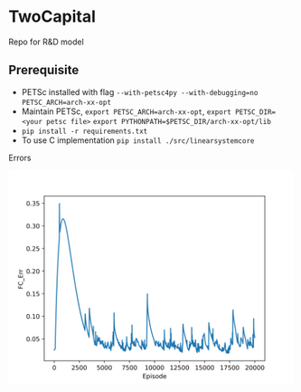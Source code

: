 # TwoCapital
Repo for R&amp;D model

## Prerequisite

- PETSc installed with flag `--with-petsc4py --with-debugging=no PETSC_ARCH=arch-xx-opt`
- Maintain PETSc, `export PETSC_ARCH=arch-xx-opt`, 
    `export PETSC_DIR=<your petsc file>`
    `export PYTHONPATH=$PETSC_DIR/arch-xx-opt/lib`
- `pip install -r requirements.txt`
- To use C implementation `pip install ./src/linearsystemcore`


Errors

<img src="./fc-err.png" />
